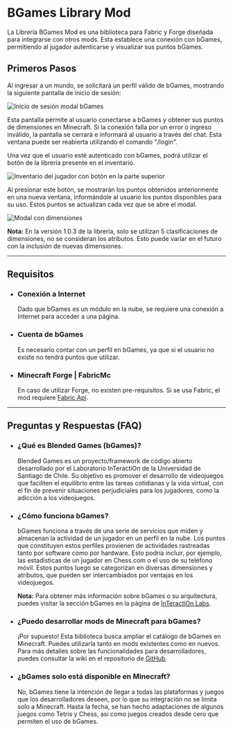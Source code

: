 # BGames Library Mod
La Librería BGames Mod es una biblioteca para Fabric y Forge diseñada para integrarse con otros mods. Esta establece una conexión con bGames, permitiendo al jugador autenticarse y visualizar sus puntos bGames.

## Primeros Pasos
Al ingresar a un mundo, se solicitará un perfil válido de bGames, mostrando la siguiente pantalla de inicio de sesión:

![Inicio de sesión modal bGames](https://drive.google.com/uc?export=view&id=1AJ1Xfk4d5Xty88Yfup73VBMm5RyqbFpN)

Esta pantalla permite al usuario conectarse a bGames y obtener sus puntos de dimensiones en Minecraft. Si la conexión falla por un error o ingreso inválido, la pantalla se cerrará e informará al usuario a través del chat. Esta ventana puede ser reabierta utilizando el comando "/login". 

Una vez que el usuario esté autenticado con bGames, podrá utilizar el botón de la librería presente en el inventario.

![Inventario del jugador con botón en la parte superior](https://drive.google.com/uc?export=view&id=1O8BM-daC16On-hyt3umy52oSQ3RzO32K)

Al presionar este botón, se mostrarán los puntos obtenidos anteriormente en una nueva ventana, informándole al usuario los puntos disponibles para su uso. Estos puntos se actualizan cada vez que se abre el modal. 

![Modal con dimensiones](https://drive.google.com/uc?export=view&id=15WxeedXBPX0Pjoh9YdkHIQ6xtXDrhELl)

**Nota:** En la versión 1.0.3 de la librería, solo se utilizan 5 clasificaciones de dimensiones, no se consideran los atributos. Esto puede variar en el futuro con la inclusión de nuevas dimensiones.

---

## Requisitos
* ### **Conexión a Internet**
    Dado que bGames es un módulo en la nube, se requiere una conexión a Internet para acceder a una página.
* ### **Cuenta de bGames**
    Es necesario contar con un perfil en bGames, ya que si el usuario no existe no tendrá puntos que utilizar.
* ### **Minecraft Forge | FabricMc**
    En caso de utilizar Forge, no existen pre-requisitos. Si se usa Fabric, el mod requiere [Fabric Api](https://www.curseforge.com/minecraft/mc-mods/fabric-api).

---

## Preguntas y Respuestas (FAQ)

* ### **¿Qué es Blended Games (bGames)?**
    Blended Games es un proyecto/framework de código abierto desarrollado por el Laboratorio InTeractiOn de la Universidad de Santiago de Chile. Su objetivo es promover el desarrollo de videojuegos que faciliten el equilibrio entre las tareas cotidianas y la vida virtual, con el fin de prevenir situaciones perjudiciales para los jugadores, como la adicción a los videojuegos.

* ### **¿Cómo funciona bGames?**
    bGames funciona a través de una serie de servicios que miden y almacenan la actividad de un jugador en un perfil en la nube. Los puntos que constituyen estos perfiles provienen de actividades rastreadas tanto por software como por hardware. Esto podría incluir, por ejemplo, las estadísticas de un jugador en Chess.com o el uso de su teléfono móvil. Estos puntos luego se categorizan en diversas dimensiones y atributos, que pueden ser intercambiados por ventajas en los videojuegos.

    **Nota:** Para obtener más información sobre bGames o su arquitectura, puedes visitar la sección bGames en la página de [InTeractiOn Labs](https://interaction-lab.info/publications).

* ### **¿Puedo desarrollar mods de Minecraft para bGames?**
    ¡Por supuesto! Esta biblioteca busca ampliar el catálogo de bGames en Minecraft. Puedes utilizarla tanto en mods existentes como en nuevos. Para más detalles sobre las funcionalidades para desarrolladores, puedes consultar la wiki en el repositorio de [GitHub](https://github.com/Gsimken/BGames-Minecraft-Library-Forge-Fabric/wiki).

* ### **¿bGames solo está disponible en Minecraft?**
    No, bGames tiene la intención de llegar a todas las plataformas y juegos que los desarrolladores deseen, por lo que su integración no se limita solo a Minecraft. Hasta la fecha, se han hecho adaptaciones de algunos juegos como Tetris y Chess, así como juegos creados desde cero que permiten el uso de bGames.
